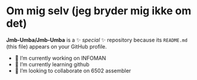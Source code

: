 # Om mig selv (jeg bryder mig ikke om det)


**Jmb-Umba/Jmb-Umba** is a ✨ _special_ ✨ repository because its `README.md` (this file) appears on your GitHub profile.

- 🔭 I’m currently working on INFOMAN
- 🌱 I’m currently learning github
- 👯 I’m looking to collaborate on 6502 assembler

